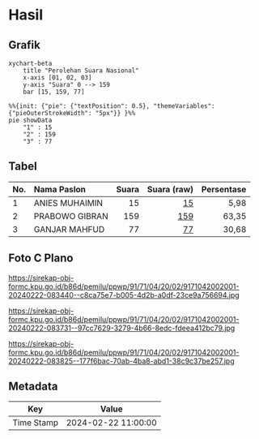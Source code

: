 # Hasil

## Grafik

```mermaid
xychart-beta
    title "Perolehan Suara Nasional"
    x-axis [01, 02, 03]
    y-axis "Suara" 0 --> 159
    bar [15, 159, 77]
```

```mermaid
%%{init: {"pie": {"textPosition": 0.5}, "themeVariables": {"pieOuterStrokeWidth": "5px"}} }%%
pie showData
    "1" : 15
    "2" : 159
    "3" : 77
```

## Tabel

| No. | Nama Paslon    | Suara | Suara (raw) | Persentase |
|:--- |:-------------- | -----:| -----------:| ----------:|
| 1   | ANIES MUHAIMIN | 15    | [15][p-1]   | 5,98       |
| 2   | PRABOWO GIBRAN | 159   | [159][p-2]  | 63,35      |
| 3   | GANJAR MAHFUD  | 77    | [77][p-3]   | 30,68      |


[p-1]: https://github.com/gigit-pemilu/pemilu-2024/blob/main/pilpres/hitung-suara/sub/91-papua/sub/71-kota-jayapura/sub/04-muara-tami/sub/2002-skouw-yambe/sub/001-tps/sub/paslon-1.txt
[p-2]: https://github.com/gigit-pemilu/pemilu-2024/blob/main/pilpres/hitung-suara/sub/91-papua/sub/71-kota-jayapura/sub/04-muara-tami/sub/2002-skouw-yambe/sub/001-tps/sub/paslon-2.txt
[p-3]: https://github.com/gigit-pemilu/pemilu-2024/blob/main/pilpres/hitung-suara/sub/91-papua/sub/71-kota-jayapura/sub/04-muara-tami/sub/2002-skouw-yambe/sub/001-tps/sub/paslon-3.txt

## Foto C Plano

https://sirekap-obj-formc.kpu.go.id/b86d/pemilu/ppwp/91/71/04/20/02/9171042002001-20240222-083440--c8ca75e7-b005-4d2b-a0df-23ce9a756694.jpg

https://sirekap-obj-formc.kpu.go.id/b86d/pemilu/ppwp/91/71/04/20/02/9171042002001-20240222-083731--97cc7629-3279-4b66-8edc-fdeea412bc79.jpg

https://sirekap-obj-formc.kpu.go.id/b86d/pemilu/ppwp/91/71/04/20/02/9171042002001-20240222-083825--177f6bac-70ab-4ba8-abd1-38c9c37be257.jpg


## Metadata

| Key        | Value               |
| ---------- | ------------------- |
| Time Stamp | 2024-02-22 11:00:00 |



